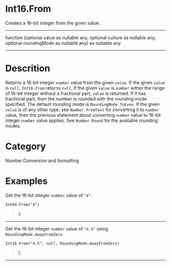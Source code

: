 ﻿# Int16.From
Creates a 16-bit integer from the given value.
***
function (optional value as nullable any, optional culture as nullable any, optional roundingMode as nullable any) as nullable any
***
# Descrition 
Returns a 16-bit integer <code>number</code> value from the given <code>value</code>. If the given <code>value</code> is <code>null</code>, <code>Int16.From</code> returns <code>null</code>.  If the given <code>value</code> is <code>number</code> within the range of 16-bit integer without a fractional part, <code>value</code> is returned. If it has fractional part, then the number is rounded with the rounding mode specified. The default rounding mode is <code>RoundingMode.ToEven</code>. If the given <code>value</code> is of any other type, see <code>Number.FromText</code> for converting it to <code>number</code> value, then the previous statement about converting <code>number</code> value to 16-bit integer <code>number</code> value applies. See <code>Number.Round</code> for the available rounding modes.
# Category 
Number.Conversion and formatting
# Examples 
Get the 16-bit integer <code>number</code> value of <code>"4"</code>.
```
Int64.From("4")
```
> 4
***
Get the 16-bit integer <code>number</code> value of <code>"4.5"</code> using <code>RoundingMode.AwayFromZero</code>.
```
Int16.From("4.5", null, RoundingMode.AwayFromZero)
```
> 5
***
